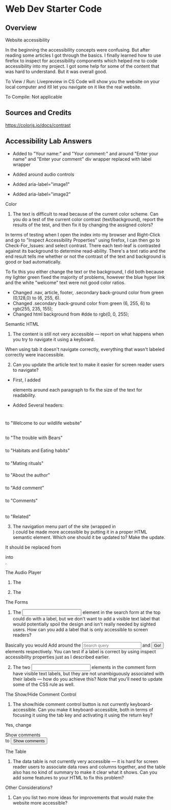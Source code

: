 # Web Dev Starter Code

## Overview

Website accessibility

In the beginning the accessibility concepts were confusing. But after reading some articles I got through the basics.
I finally learned how to use firefox to inspect for accessibility components which helped me to code accessibility into
my project. I got some help for some of the content that was hard to understand. But it was overall good.

To View / Run:
Livepreview in CS Code will show you the website on your local computer and itll let you
navigate on it like the real website.

To Compile:
Not applicable

## Sources and Credits
https://colorjs.io/docs/contrast

## Accessibility Lab Answers

* Added <label></label> to "Your name:" and "Your comment:" and around
"Enter your name" and "Enter your comment" div wrapper replaced with label
wrapper

* Added <label></label> around audio controls

* Added aria-label="image1"
* Added aria-label="image2"

Color

1. The text is difficult to read because of the current color scheme. Can you do a test of the current color contrast (text/background), report the results of the test, and then fix it by changing the assigned colors?

In terms of testing when I open the index into my browser and Right-Click and go to "Inspect Accessibility Properties" using
firefox, I can then go to Check-For_Issues: and select contrast. There each text-leaf is contrasted against its background to
determine read-ability. There's a text ratio and the end result tells me whether or not the contrast of the text and background is good or bad automatically.

To fix this you either change the text or the background, I did both because my lighter green fixed the majority of problems, however the blue hyper link and the white "welcome" text were not good color ratios.

* Changed .nav, article, footer, .secondary back-ground color from green (0,128,0) to (6, 255, 6).
* Changed .secondary back-ground color from green (6, 255, 6) to rgb(255, 235, 155);
* Changed html background from #dde to rgb(0, 0, 255);

Semantic HTML

1. The content is still not very accessible — report on what happens when you try to navigate it using a keyboard.

When using tab it doesn't navigate correctly, everything that wasn't labeled correctly were inaccessible.

2. Can you update the article text to make it easier for screen reader users to navigate?

* First, I added <p></p> elements around each paragraph to fix the size of the text for readability.

* Added Several headers: 
<h1></h1> to "Welcome to our wildlife website"
<h2></h2> to "The trouble with Bears"
<h3></h3> to "Habitats and Eating habits"
<h3></h3> to "Mating rituals"
<h4></h4> to "About the author"
<h5></h5> to "Add comment"
<h5></h5> to "Comments"
<h6></h6> to "Related"

3. The navigation menu part of the site (wrapped in <div class="nav"></div>) could be made more accessible by putting it in a proper HTML semantic element. Which one should it be updated to? Make the update.

It should be replaced from <div class="nav"></div> into <nav class="nav"></nav>.

The Audio Player

1. The <audio> player isn't accessible to hearing impaired (deaf) people — can you add some kind of accessible alternative for these users?

2. The <audio> player isn't accessible to those using older browsers that don't support HTML audio. How can you allow them to still access the audio?

The Forms

1. The <input> element in the search form at the top could do with a label, but we don't want to add a visible text label that would potentially spoil the design and isn't really needed by sighted users. How can you add a label that is only accessible to screen readers?

Basically you would Add <label></label> around the <input type="search" name="q" placeholder="Search query"> and <input type="submit" value="Go!"> elements respectively. You can test if a label is correct by using inspect accessibility properties just as I described earlier.

2. The two <input> elements in the comment form have visible text labels, but they are not unambiguously associated with their labels — how do you achieve this? Note that you'll need to update some of the CSS rule as well.


The Show/Hide Comment Control

1. The show/hide comment control button is not currently keyboard-accessible. Can you make it keyboard-accessible, both in terms of focusing it using the tab key and activating it using the return key?

Yes, change <div class="show-hide">Show comments</div> to <button class="show-hide">Show comments</button>

The Table

1. The data table is not currently very accessible — it is hard for screen reader users to associate data rows and columns together, and the table also has no kind of summary to make it clear what it shows. Can you add some features to your HTML to fix this problem?

Other Considerations?

1. Can you list two more ideas for improvements that would make the website more accessible?
